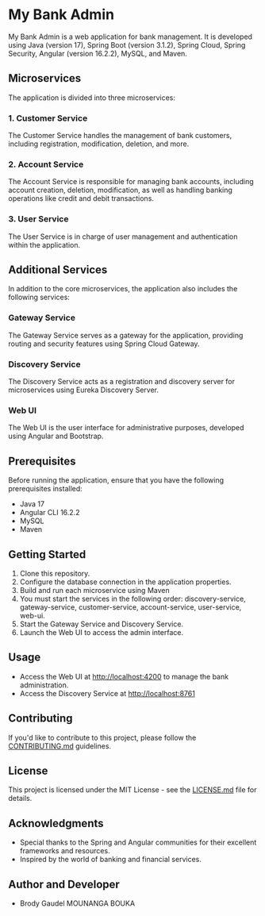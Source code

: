 # My Bank Admin

My Bank Admin is a web application for bank management. It is developed using Java (version 17), Spring Boot (version 3.1.2), Spring Cloud, Spring Security, Angular (version 16.2.2), MySQL, and Maven.

## Microservices

The application is divided into three microservices:

### 1. Customer Service

The Customer Service handles the management of bank customers, including registration, modification, deletion, and more.

### 2. Account Service

The Account Service is responsible for managing bank accounts, including account creation, deletion, modification, as well as handling banking operations like credit and debit transactions.

### 3. User Service

The User Service is in charge of user management and authentication within the application.

## Additional Services

In addition to the core microservices, the application also includes the following services:

### Gateway Service

The Gateway Service serves as a gateway for the application, providing routing and security features using Spring Cloud Gateway.

### Discovery Service

The Discovery Service acts as a registration and discovery server for microservices using Eureka Discovery Server.

### Web UI

The Web UI is the user interface for administrative purposes, developed using Angular and Bootstrap.

## Prerequisites

Before running the application, ensure that you have the following prerequisites installed:

- Java 17
- Angular CLI 16.2.2
- MySQL
- Maven

## Getting Started

1. Clone this repository.
2. Configure the database connection in the application properties.
3. Build and run each microservice using Maven
4. You must start the services in the following order: discovery-service, gateway-service, customer-service, account-service, user-service, web-ui.
5. Start the Gateway Service and Discovery Service.
6. Launch the Web UI to access the admin interface.

## Usage

- Access the Web UI at [http://localhost:4200](http://localhost:4200) to manage the bank administration.
- Access the Discovery Service at [http://localhost:8761](http://localhost:8761) 

## Contributing

If you'd like to contribute to this project, please follow the [CONTRIBUTING.md](CONTRIBUTING.md) guidelines.

## License

This project is licensed under the MIT License - see the [LICENSE.md](LICENSE.md) file for details.

## Acknowledgments

- Special thanks to the Spring and Angular communities for their excellent frameworks and resources.
- Inspired by the world of banking and financial services.

## Author and Developer

- Brody Gaudel MOUNANGA BOUKA
